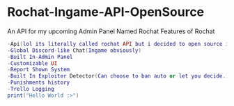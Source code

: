 # Rochat-Ingame-API-OpenSource
An API for my upcoming Admin Panel Named Rochat
Features of Rochat
``` lua
-Api(lol its literally called rochat API but i decided to open source it to help others, no other code will be avaliable to the public.)
-Global Discord-like Chat(Ingame obviously)	
-Built In-Admin Panel	
-Customizable UI	
-Report Shown System	
-Built In Exploiter Detector(Can choose to ban auto or let you decide.)	
-Punishments history	
-Trello Logging
print("Hello World :>")
```
  
